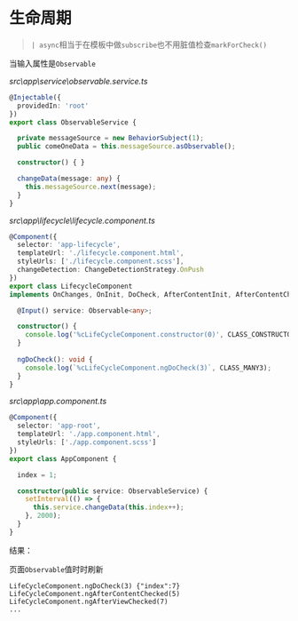 # 生命周期

> `| async`相当于在模板中做`subscribe`也不用脏值检查`markForCheck()`

当输入属性是`Observable`

*src\app\service\observable.service.ts*

```typescript
@Injectable({
  providedIn: 'root'
})
export class ObservableService {

  private messageSource = new BehaviorSubject(1);
  public comeOneData = this.messageSource.asObservable();

  constructor() { }

  changeData(message: any) {
    this.messageSource.next(message);
  }
}
```

*src\app\lifecycle\lifecycle.component.ts*

```typescript
@Component({
  selector: 'app-lifecycle',
  templateUrl: './lifecycle.component.html',
  styleUrls: ['./lifecycle.component.scss'],
  changeDetection: ChangeDetectionStrategy.OnPush
})
export class LifecycleComponent
implements OnChanges, OnInit, DoCheck, AfterContentInit, AfterContentChecked, AfterViewInit, AfterViewChecked, OnDestroy {

  @Input() service: Observable<any>;

  constructor() {
    console.log('%cLifeCycleComponent.constructor(0)', CLASS_CONSTRUCTOR);
  }
    
  ngDoCheck(): void {
    console.log(`%cLifeCycleComponent.ngDoCheck(3)`, CLASS_MANY3);
  }
}
```

*src\app\app.component.ts*

```typescript
@Component({
  selector: 'app-root',
  templateUrl: './app.component.html',
  styleUrls: ['./app.component.scss']
})
export class AppComponent {

  index = 1;

  constructor(public service: ObservableService) {
    setInterval(() => {
      this.service.changeData(this.index++);
    }, 2000);
  }
}
```

结果：


页面`Observable`值时时刷新

```
LifeCycleComponent.ngDoCheck(3) {"index":7}
LifeCycleComponent.ngAfterContentChecked(5)
LifeCycleComponent.ngAfterViewChecked(7)
...
```

